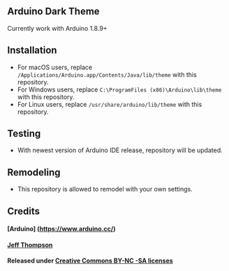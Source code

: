 ## Arduino Dark Theme


Currently work with Arduino 1.8.9+

## Installation

- For macOS users, replace `/Applications/Arduino.app/Contents/Java/lib/theme` with this repository.
- For Windows users, replace `C:\ProgramFiles (x86)\Arduino\lib\theme` with this repository.
- For Linux users, replace `/usr/share/arduino/lib/theme` with this repository.

## Testing
- With newest version of Arduino IDE release, repository will be updated.

## Remodeling

- This repository is allowed to remodel with your own settings.



## Credits
#### [Arduino] (https://www.arduino.cc/)
#### [Jeff Thompson](https://github.com/jeffThompson)
#### Released under [Creative Commons BY-NC -SA licenses](https://creativecommons.org/licenses/by-nc-sa/3.0/)
